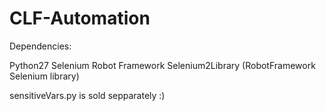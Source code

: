 # CLF-Automation

Dependencies:

Python27
Selenium
Robot Framework
Selenium2Library (RobotFramework Selenium library)

sensitiveVars.py is sold sepparately :)

